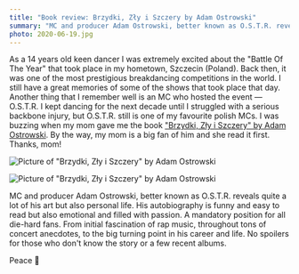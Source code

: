 ```yaml
---
title: "Book review: Brzydki, Zły i Szczery by Adam Ostrowski"
summary: "MC and producer Adam Ostrowski, better known as O.S.T.R. reveals quite a lot of his art but also personal life. His autobiography is funny and easy to read but also emotional and filled with passion."
photo: 2020-06-19.jpg
---
```


As a 14 years old keen dancer I was extremely excited about the "Battle Of The Year" that took place in my hometown, Szczecin (Poland). Back then, it was one of the most prestigious breakdancing competitions in the world. I still have a great memories of some of the shows that took place that day. Another thing that I remember well is an MC who hosted the event — O.S.T.R. I kept dancing for the next decade until I struggled with a serious backbone injury, but O.S.T.R. still is one of my favourite polish MCs. I was buzzing when my mom gave me the book ["Brzydki, Zły i Szczery" by Adam Ostrowski](https://www.goodreads.com/book/show/45835109-brzydki-z-y-i-szczery). By the way, my mom is a big fan of him and she read it first. Thanks, mom!

![Picture of "Brzydki, Zły i Szczery" by Adam Ostrowski](/photos/2020-06-19-1.jpg)

![Picture of "Brzydki, Zły i Szczery" by Adam Ostrowski](/photos/2020-06-19-2.jpg)

MC and producer Adam Ostrowski, better known as O.S.T.R. reveals quite a lot of his art but also personal life. His autobiography is funny and easy to read but also emotional and filled with passion. A mandatory position for all die-hard fans. From initial fascination of rap music, throughout tons of concert anecdotes, to the big turning point in his career and life. No spoilers for those who don't know the story or a few recent albums.

Peace 👋
